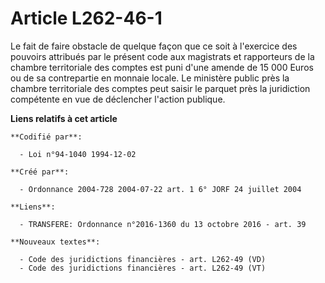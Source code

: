 # Article L262-46-1

Le fait de faire obstacle de quelque façon que ce soit à l'exercice des pouvoirs attribués par le présent code aux magistrats
et rapporteurs de la chambre territoriale des comptes est puni d'une amende de 15 000 Euros ou de sa contrepartie en monnaie
locale. Le ministère public près la chambre territoriale des comptes peut saisir le parquet près la juridiction compétente en
vue de déclencher l'action publique.

**Liens relatifs à cet article**

	**Codifié par**:

	  - Loi n°94-1040 1994-12-02

	**Créé par**:

	  - Ordonnance 2004-728 2004-07-22 art. 1 6° JORF 24 juillet 2004

	**Liens**:

	  - TRANSFERE: Ordonnance n°2016-1360 du 13 octobre 2016 - art. 39

	**Nouveaux textes**:

	  - Code des juridictions financières - art. L262-49 (VD)
	  - Code des juridictions financières - art. L262-49 (VT)

